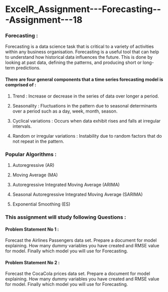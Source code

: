# ExcelR_Assignment---Forecasting---Assignment---18

### Forecasting :
Forecasting is a data science task that is critical to a variety of activities within any business organisation. Forecasting is a useful tool that can help to understand how historical data influences the future. This is done by looking at past data, defining the patterns, and producing short or long-term predictions.
#### There are four general components that a time series forecasting model is comprised of :
  1. Trend : Increase or decrease in the series of data over longer a period.

  2. Seasonality : Fluctuations in the pattern due to seasonal determinants over a period such as a day, week, month, season.

  3. Cyclical variations : Occurs when data exhibit rises and falls at irregular intervals.

  4. Random or irregular variations : Instability due to random factors that do not repeat in the pattern.

### Popular Algorithms :
  1. Autoregressive (AR)

  2. Moving Average (MA)

  3. Autoregressive Integrated Moving Average (ARIMA)

  4. Seasonal Autoregressive Integrated Moving Average (SARIMA)

  5. Exponential Smoothing (ES)

### This assignment will study following Questions :
#### Problem Statement No 1 :
Forecast the Airlines Passengers data set. Prepare a document for model explaining. How many dummy variables you have created and RMSE value for model. Finally which model you will use for Forecasting.

#### Problem Statement No 2 :
Forecast the CocaCola prices data set. Prepare a document for model explaining. How many dummy variables you have created and RMSE value for model. Finally which model you will use for Forecasting.
